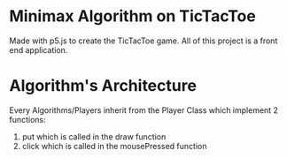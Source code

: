 # Minimax Algorithm on TicTacToe

Made with p5.js to create the TicTacToe game.
All of this project is a front end application.

# Algorithm's Architecture
Every Algorithms/Players inherit from the Player Class which implement 2 functions:
1. put which is called in the draw function
2. click which is called in the mousePressed function